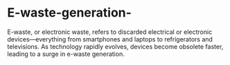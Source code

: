 # E-waste-generation-
E-waste, or electronic waste, refers to discarded electrical or electronic devices—everything from smartphones and laptops to refrigerators and televisions. As technology rapidly evolves, devices become obsolete faster, leading to a surge in e-waste generation.
